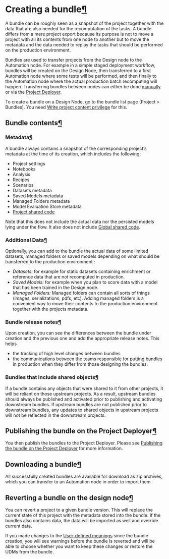 Creating a bundle[¶](#creating-a-bundle "Permalink to this heading")
====================================================================


A bundle can be roughly seen as a snapshot of the project together with the data that are also needed for the recomputation of the tasks.
A bundle differs from a mere project export because its purpose is not to move a project with all its contents from one node to another but to move the metadata and the data needed to replay the tasks that should be performed on the production environment.


Bundles are used to transfer projects from the Design node to the Automation node. For example in a simple staged deployment workflow, bundles will be created on the Design Node, then transferred to a first Automation node where some tests will be performed, and then finally to the Automation node where the actual production batch recomputing will happen.
Transferring bundles between nodes can either be done [manually](manually-importing-bundles.html) or via the [Project Deployer](deploying-bundles.html).


To create a bundle on a Design Node, go to the bundle list page (Project \> Bundles). You need [Write project content privilege](../security/permissions.html) for this.



Bundle contents[¶](#bundle-contents "Permalink to this heading")
----------------------------------------------------------------



### Metadata[¶](#metadata "Permalink to this heading")


A bundle always contains a snapshot of the corresponding project’s metadata at the time of its creation, which includes the following:


* Project settings
* Notebooks
* Analysis
* Recipes
* Scenarios
* Datasets metadata
* Saved Models metadata
* Managed Folders metadata
* Model Evaluation Store metadata
* [Project shared code](../python/reusing-code.html#project-lib)


Note that this does not include the actual data nor the persisted models lying under the flow.
It also does not include [Global shared code](../python/reusing-code.html#global-lib).




### Additional Data[¶](#additional-data "Permalink to this heading")


Optionally, you can add to the bundle the actual data of some limited datasets, managed folders or saved models depending on what should be transferred to the production environment :


* *Datasets:* for example for static datasets containing enrichment or reference data that are not recomputed in production.
* *Saved Models:* for example when you plan to score data with a model that has been trained in the Design node.
* *Managed Folders:* Managed folders can contain all sorts of things (images, serializations, pdfs, etc). Adding managed folders is a convenient way to move their contents to the production environment together with the projects metadata.




### Bundle release notes[¶](#bundle-release-notes "Permalink to this heading")


Upon creation, you can see the differences between the bundle under creation and the previous one and add the appropriate release notes. This helps


* the tracking of high level changes between bundles
* the communications between the teams responsible for putting bundles in production when they differ from those designing the bundles.




### Bundles that include shared objects[¶](#bundles-that-include-shared-objects "Permalink to this heading")


If a bundle contains any objects that were shared to it from other projects, it will be reliant on those upstream projects. As a result, upstream bundles should always be published and activated prior to publishing and activating downstream bundles. If upstream bundles are not published prior to downstream bundles, any updates to shared objects in upstream projects will not be reflected in the downstream projects.





Publishing the bundle on the Project Deployer[¶](#publishing-the-bundle-on-the-project-deployer "Permalink to this heading")
----------------------------------------------------------------------------------------------------------------------------


You then publish the bundles to the Project Deployer. Please see [Publishing the bundle on the Project Deployer](deploying-bundles.html#bundles-deploying-projectdeployer-publishing) for more information.




Downloading a bundle[¶](#downloading-a-bundle "Permalink to this heading")
--------------------------------------------------------------------------


All successfully created bundles are available for download as zip archives, which you can transfer to an Automation node in order to import them.




Reverting a bundle on the design node[¶](#reverting-a-bundle-on-the-design-node "Permalink to this heading")
------------------------------------------------------------------------------------------------------------


You can revert a project to a given bundle version. This will replace the current state of this project with the metadata stored into the bundle. If the bundles also contains data, the data will be imported as well and override current data.


If you made changes to the [User\-defined meanings](../schemas/user-defined-meanings.html) since the bundle creation, you will see warnings before the bundle is reverted and will be able to choose whether you want to keep these changes or restore the UDMs from the bundle.
